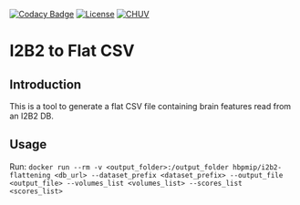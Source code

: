 [![Codacy Badge](https://api.codacy.com/project/badge/Grade/fb780f78362846d4873f44e98ca71095)](https://www.codacy.com/app/mirco-nasuti/i2b2-flattening?utm_source=github.com&amp;utm_medium=referral&amp;utm_content=LREN-CHUV/i2b2-flattening&amp;utm_campaign=Badge_Grade)
[![License](https://img.shields.io/badge/license-Apache--2.0-blue.svg)](https://github.com/LREN-CHUV/i2b2-flattening/blob/master/LICENSE)
[![CHUV](https://img.shields.io/badge/CHUV-LREN-AF4C64.svg)](https://www.unil.ch/lren/en/home.html)

# I2B2 to Flat CSV

## Introduction

This is a tool to generate a flat CSV file containing brain features read from an I2B2 DB.

## Usage

Run: `docker run --rm -v <output_folder>:/output_folder hbpmip/i2b2-flattening <db_url>
--dataset_prefix <dataset_prefix>
--output_file <output_file>
--volumes_list <volumes_list>
--scores_list <scores_list>`
